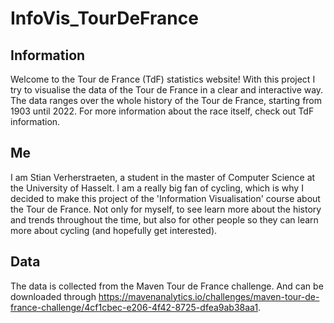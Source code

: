 # InfoVis_TourDeFrance
## Information
Welcome to the Tour de France (TdF) statistics website! With this project I try to visualise the data of the Tour de France in a clear and interactive way. The data ranges over the whole history of the Tour de France, starting from 1903 until 2022. For more information about the race itself, check out TdF information.

## Me
I am Stian Verherstraeten, a student in the master of Computer Science at the University of Hasselt. I am a really big fan of cycling, which is why I decided to make this project of the 'Information Visualisation' course about the Tour de France. Not only for myself, to see learn more about the history and trends throughout the time, but also for other people so they can learn more about cycling (and hopefully get interested).

## Data
The data is collected from the Maven Tour de France challenge. And can be downloaded through https://mavenanalytics.io/challenges/maven-tour-de-france-challenge/4cf1cbec-e206-4f42-8725-dfea9ab38aa1.
